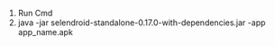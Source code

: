 1. Run Cmd <br>
2. java -jar selendroid-standalone-0.17.0-with-dependencies.jar -app app_name.apk <br>
